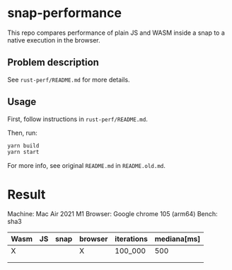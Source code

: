 # snap-performance

This repo compares performance of plain JS and WASM inside a snap to a native execution in the browser.

## Problem description

See `rust-perf/README.md` for more details.

## Usage

First, follow instructions in `rust-perf/README.md`.

Then, run:

```bash
yarn build
yarn start
```

For more info, see original `README.md` in `README.old.md`.

# Result
Machine: Mac Air 2021 M1
Browser: Google chrome 105 (arm64)
Bench: sha3

| Wasm | JS | snap | browser | iterations |mediana[ms]                  |   
|------|----|------|---------|------------|-----------------------------|
|  X   |    |      |    X    |  100_000   |  500                        |
|      |    |      |         |            |                             |
|      |    |      |         |            |                             |
